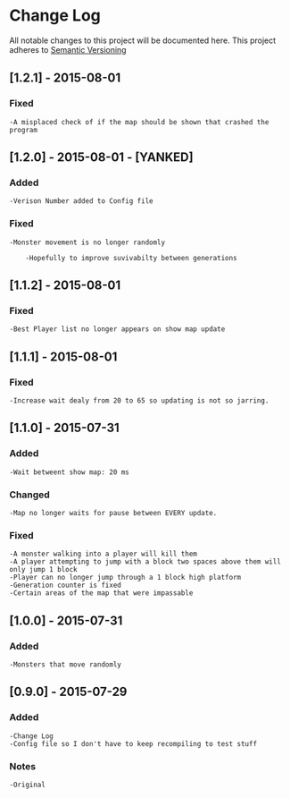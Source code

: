 # Change Log

All notable changes to this project will be documented here.
This project adheres to [Semantic Versioning](http://semver.org/)

## [1.2.1] - 2015-08-01

### Fixed

	-A misplaced check of if the map should be shown that crashed the program
	

## [1.2.0] - 2015-08-01 - [YANKED]

### Added

	-Verison Number added to Config file

### Fixed

	-Monster movement is no longer randomly
	
		-Hopefully to improve suvivabilty between generations


## [1.1.2] - 2015-08-01

### Fixed

	-Best Player list no longer appears on show map update

## [1.1.1] - 2015-08-01

### Fixed

	-Increase wait dealy from 20 to 65 so updating is not so jarring.

## [1.1.0] - 2015-07-31

### Added

	-Wait betweent show map: 20 ms
	
### Changed

	-Map no longer waits for pause between EVERY update.
	
### Fixed

	-A monster walking into a player will kill them
	-A player attempting to jump with a block two spaces above them will only jump 1 block
	-Player can no longer jump through a 1 block high platform
	-Generation counter is fixed
	-Certain areas of the map that were impassable

## [1.0.0] - 2015-07-31

### Added

	-Monsters that move randomly

## [0.9.0] - 2015-07-29

### Added

	-Change Log
	-Config file so I don't have to keep recompiling to test stuff
	
### Notes

	-Original
